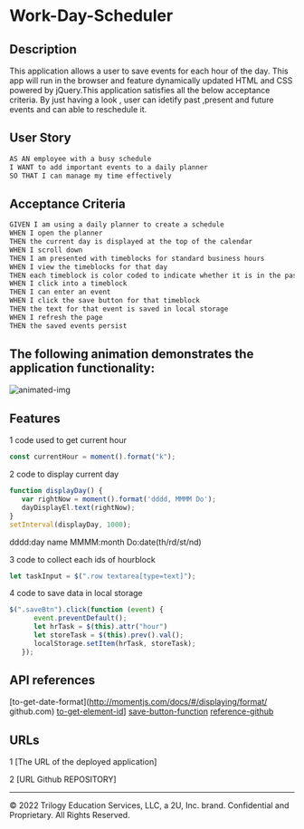 #  Work-Day-Scheduler

## Description

This application  allows a user to save events for each hour of the day. This app will run in the browser and feature dynamically updated HTML and CSS powered by jQuery.This application satisfies all the below acceptance criteria. By just having a look , user can idetify past ,present and future events and can able to reschedule it.


## User Story

```md
AS AN employee with a busy schedule
I WANT to add important events to a daily planner
SO THAT I can manage my time effectively
```

## Acceptance Criteria

```md
GIVEN I am using a daily planner to create a schedule
WHEN I open the planner
THEN the current day is displayed at the top of the calendar
WHEN I scroll down
THEN I am presented with timeblocks for standard business hours
WHEN I view the timeblocks for that day
THEN each timeblock is color coded to indicate whether it is in the past, present, or future
WHEN I click into a timeblock
THEN I can enter an event
WHEN I click the save button for that timeblock
THEN the text for that event is saved in local storage
WHEN I refresh the page
THEN the saved events persist
```

## The following animation demonstrates the application functionality:

![animated-img](assets/workschedule.gif)
## Features
1 code used to get current hour
```javascript
const currentHour = moment().format("k");
```

2 code to display current day
```javascript
function displayDay() {
   var rightNow = moment().format('dddd, MMMM Do');
   dayDisplayEl.text(rightNow);
}
setInterval(displayDay, 1000);
```
dddd:day name
MMMM:month
Do:date(th/rd/st/nd)

3 code to collect each ids of hourblock
```javascript
let taskInput = $(".row textarea[type=text]");
```
4 code to save data in local storage
```javascript
$(".saveBtn").click(function (event) {
      event.preventDefault();
      let hrTask = $(this).attr("hour")      
      let storeTask = $(this).prev().val();  
      localStorage.setItem(hrTask, storeTask);
   });
```


## API references 

[to-get-date-format](http://momentjs.com/docs/#/displaying/format/
github.com)
[to-get-element-id](https://www.codegrepper.com/code-examples/javascript/jquery+get+id+value)]
[save-button-function](https://stackoverflow.com/questions/32294678/localstorage-on-button-click-jquery)
[reference-github](https://githubhelp.com/BwayCarl/workday-scheduler)


## URLs
1 [The URL of the deployed application]

2 [URL Github REPOSITORY]
- - -
© 2022 Trilogy Education Services, LLC, a 2U, Inc. brand. Confidential and Proprietary. All Rights Reserved.
